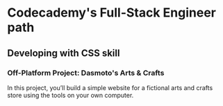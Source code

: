 # Codecademy's Full-Stack Engineer path

## Developing with CSS skill

### Off-Platform Project: Dasmoto's Arts & Crafts

In this project, you’ll build a simple website for a fictional arts and crafts store using the tools on your own computer.